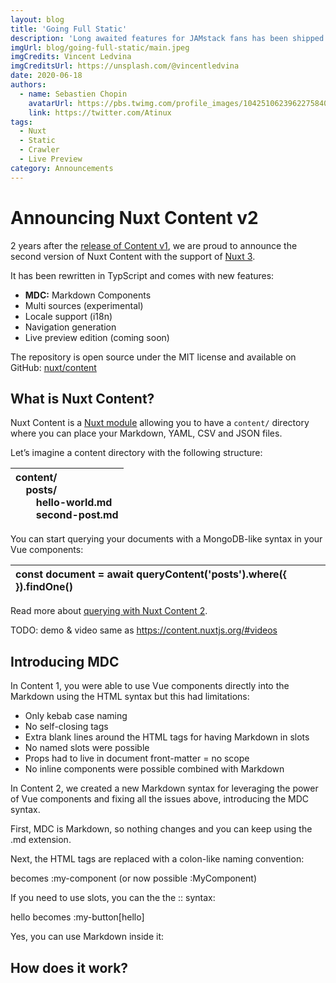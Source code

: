 ```yaml
---
layout: blog
title: 'Going Full Static'
description: 'Long awaited features for JAMstack fans has been shipped in v2.13: full static export, improved smart prefetching, integrated crawler, faster re-deploy, built-in web server and new target option for config ⚡️'
imgUrl: blog/going-full-static/main.jpeg
imgCredits: Vincent Ledvina
imgCreditsUrl: https://unsplash.com/@vincentledvina
date: 2020-06-18
authors:
  - name: Sebastien Chopin
    avatarUrl: https://pbs.twimg.com/profile_images/1042510623962275840/1Iw_Mvud_400x400.jpg
    link: https://twitter.com/Atinux
tags:
  - Nuxt
  - Static
  - Crawler
  - Live Preview
category: Announcements
---
```


# Announcing Nuxt Content v2

2 years after the [release of Content v1](https://github.com/nuxt/content/releases/tag/v1.0.0), we are proud to announce the second version of Nuxt Content with the support of [Nuxt 3](https://v3.nuxtjs.org).

It has been rewritten in TypScript and comes with new features:

- **MDC:** Markdown Components
- Multi sources (experimental)
- Locale support (i18n)
- Navigation generation
- Live preview edition (coming soon)

The repository is open source under the MIT license and available on GitHub: [nuxt/content](https://github.com/nuxt/content)
## What is Nuxt Content?

Nuxt Content is a [Nuxt module](https://modules.nuxtjs.org) allowing you to have a `content/` directory where you can place your Markdown, YAML, CSV and JSON files.

Let’s imagine a content directory with the following structure:


|content/<br>`  `posts/<br>`    `hello-world.md<br>`    `second-post.md|
| :- |

You can start querying your documents with a MongoDB-like syntax in your Vue components:


|const document = await queryContent('posts').where({ }).findOne()|
| :- |

Read more about [querying with Nuxt Content 2](https://content-v2.nuxtjs.org/api/query-content).

TODO: demo & video same as https://content.nuxtjs.org/#videos
## Introducing MDC

In Content 1, you were able to use Vue components directly into the Markdown using the HTML syntax but this had limitations: 

- Only kebab case naming
- No self-closing tags
- Extra blank lines around the HTML tags for having Markdown in slots
- No named slots were possible
- Props had to live in document front-matter = no scope
- No inline components were possible combined with Markdown

In Content 2, we created a new Markdown syntax for leveraging the power of Vue components and fixing all the issues above, introducing the MDC syntax.

First, MDC is Markdown, so nothing changes and you can keep using the .md extension.

Next, the HTML tags are replaced with a colon-like naming convention:

<my-component /> becomes :my-component (or now possible :MyComponent)

If you need to use slots, you can the the :: syntax:

<my-button>hello</my-button> becomes :my-button[hello]

Yes, you can use Markdown inside it:

## How does it work?


